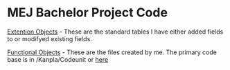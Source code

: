 # MEJ Bachelor Project Code

[Extention Objects](app/Source/ExtensionObjects) - These are the standard tables I have either added fields to or modifyed existing fields.

[Functional Objects](app/Source/FunctionalObjects) - These are the files created by me. The primary code base is in /Kanpla/Codeunit or [here](app/Source/FunctionalObjects/Kanpla/Codeunits)

